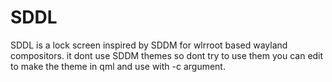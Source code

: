 # SDDL
SDDL is a lock screen inspired by SDDM for wlrroot based wayland compositors. it dont use SDDM themes so dont try to use them you can edit to make the theme in qml and use with -c argument.
